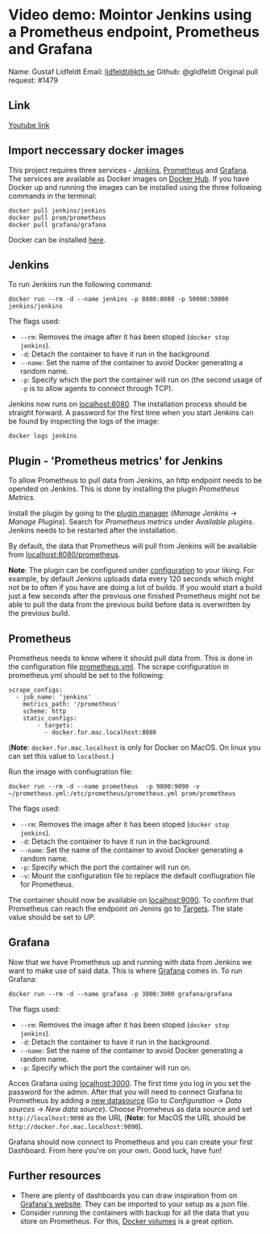 # Video demo: Mointor Jenkins using a Prometheus endpoint, Prometheus and Grafana
Name: Gustaf Lidfeldt
Email: lidfeldt@kth.se
Github: @glidfeldt
Original pull request: #1479

## Link
[Youtube link](https://youtu.be/obayFN9sJVo)

## Import neccessary docker images
This project requires three services - [Jenkins](https://www.jenkins.io/), [Prometheus](https://prometheus.io/) and [Grafana](https://grafana.com/). The services are available as Docker images on [Docker Hub](https://hub.docker.com/). If you have Docker up and running the images can be installed using the three following commands in the terminal:
```
docker pull jenkins/jenkins
docker pull prom/prometheus
docker pull grafana/grafana
```

Docker can be installed [here](https://docs.docker.com/get-docker/).
## Jenkins
To run Jenkins run the following command:
```
docker run --rm -d --name jenkins -p 8080:8080 -p 50000:50000 jenkins/jenkins
```
The flags used:
*	`--rm`: Removes the image after it has been stoped (`docker stop jenkins`).
*	`-d`: Detach the container to have it run in the background.
*	`--name`: Set the name of the container to avoid Docker generating a random name.
*	`-p`: Specify which the port the container will run on (the second usage of `-p` is to allow agents to connect through TCP).

Jenkins now runs on [localhost:8080](http://localhost:8080/). The installation process should be straight forward. A password for the first time when you start Jenkins can be found by inspecting the logs of the image:
```
docker logs jenkins
```
## Plugin - 'Prometheus metrics' for Jenkins
To allow Prometheus to pull data from Jenkins, an http endpoint needs to be opended on Jenkins. This is done by installing the plugin *Prometheus Metrics*.

Install the plugin by going to the [plugin manager](http://localhost:8080/pluginManager/) (*Manage Jenkins* -> *Manage Plugins*). Search for *Prometheus metrics* under *Available plugins*. Jenkins needs to be restarted after the installation.

By default, the data that Prometheus will pull from Jenkins will be available from [localhost:8080/prometheus](http://localhost:8080/prometheus/).

**Note**: The plugin can be configured under [configuration](http://localhost:8080/configure) to your liking. For example, by default Jenkins uploads data every 120 seconds which might not be to often if you have are doing a lot of builds. If you would start a build just a few seconds after the previous one finished Prometheus might not be able to pull the data from the previous build before data is overwritten by the previous build.
## Prometheus
Prometheus needs to know where it should pull data from. This is done in the  configuration file [prometheus.yml](link-to-github). The scrape configuration in prometheus.yml should be set to the following:
```
scrape_configs:
  - job_name: 'jenkins'
    metrics_path: '/prometheus'
    scheme: http
    static_configs:
        - targets:
          - docker.for.mac.localhost:8080
```
(**Note**: `docker.for.mac.localhost` is only for Docker on MacOS. On linux you can set this value to `localhost`.)

Run the image with confiugration file:
```
docker run --rm -d --name prometheus  -p 9090:9090 -v
~/prometheus.yml:/etc/prometheus/prometheus.yml prom/prometheus
```
The flags used:
*	`--rm`: Removes the image after it has been stoped (`docker stop jenkins`).
*	`-d`: Detach the container to have it run in the background.
*	`--name`: Set the name of the container to avoid Docker generating a random name.
*	`-p`: Specify which the port the container will run on.
*	`-v`: Mount the configuration file to replace the default confiugration file for Prometheus.

The container should now be available on [localhost:9090](http://localhost:9090/). To confirm that Prometheus can reach the endpoint on Jenins go to [Targets](http://localhost:9090/targets). The state value should be set to *UP*.

## Grafana
Now that we have Prometheus up and running with data from Jenkins we want to make use of said data. This is where [Grafana](https://grafana.com/)  comes in. To run Grafana:
```
docker run --rm -d --name grafana -p 3000:3000 grafana/grafana
```
The flags used:
*	`--rm`: Removes the image after it has been stoped (`docker stop jenkins`).
*	`-d`: Detach the container to have it run in the background.
*	`--name`: Set the name of the container to avoid Docker generating a random name.
*	`-p`: Specify which the port the container will run on.

Acces Grafana using [localhost:3000](http://localhost:3000/). The first time you log in you set the password for the admin. After that you will need to connect Grafana to Prometheus by adding a [new datasource](http://localhost:3000/datasources/new) (Go to *Configuration* -> *Data sources* -> *New data source*). Choose Promeheus as data source and set `http://localhost:9090` as the URL (**Note**: for MacOS the URL should be `http://docker.for.mac.localhost:9090`).

Grafana should now connect to Prometheus and you can create your first Dashboard. From here you're on your own. Good luck, have fun!

## Further resources
* There are plenty of dashboards you can draw inspiration from on [Grafana's website](https://grafana.com/grafana/dashboards). They can be imported to your setup as a json file.
* Consider running the containers with backup for all the data that you store on Prometheus. For this, [Docker volumes](https://docs.docker.com/storage/volumes/) is a great option.
